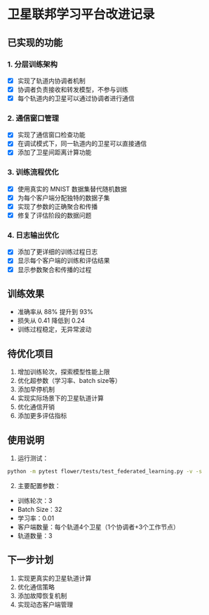 # 卫星联邦学习平台改进记录

## 已实现的功能

### 1. 分层训练架构
- [x] 实现了轨道内协调者机制
- [x] 协调者负责接收和转发模型，不参与训练
- [x] 每个轨道内的卫星可以通过协调者进行通信

### 2. 通信窗口管理
- [x] 实现了通信窗口检查功能
- [x] 在调试模式下，同一轨道内的卫星可以直接通信
- [x] 添加了卫星间距离计算功能

### 3. 训练流程优化
- [x] 使用真实的 MNIST 数据集替代随机数据
- [x] 为每个客户端分配独特的数据子集
- [x] 实现了参数的正确聚合和传播
- [x] 修复了评估阶段的数据问题

### 4. 日志输出优化
- [x] 添加了更详细的训练过程日志
- [x] 显示每个客户端的训练和评估结果
- [x] 显示参数聚合和传播的过程

## 训练效果
- 准确率从 88% 提升到 93%
- 损失从 0.41 降低到 0.24
- 训练过程稳定，无异常波动

## 待优化项目
1. 增加训练轮次，探索模型性能上限
2. 优化超参数（学习率、batch size等）
3. 添加早停机制
4. 实现实际场景下的卫星轨道计算
5. 优化通信开销
6. 添加更多评估指标

## 使用说明
1. 运行测试：
```bash
python -m pytest flower/tests/test_federated_learning.py -v -s
```
2. 主要配置参数：
- 训练轮次：3
- Batch Size：32
- 学习率：0.01
- 客户端数量：每个轨道4个卫星（1个协调者+3个工作节点）
- 轨道数量：3

## 下一步计划
1. 实现更真实的卫星轨道计算
2. 优化通信策略
3. 添加故障恢复机制
4. 实现动态客户端管理